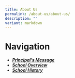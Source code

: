 ```yaml
---
title: About Us
permalink: /about-us/about-us/
description: ""
variant: markdown
---
```

# Navigation
* [***Principal's Message***](https://sites.google.com/moe.edu.sg/principal-message)
* [***School Overview***](https://sites.google.com/moe.edu.sg/school-overview)
* [***School History***](https://sites.google.com/moe.edu.sg/hgv-school-history)